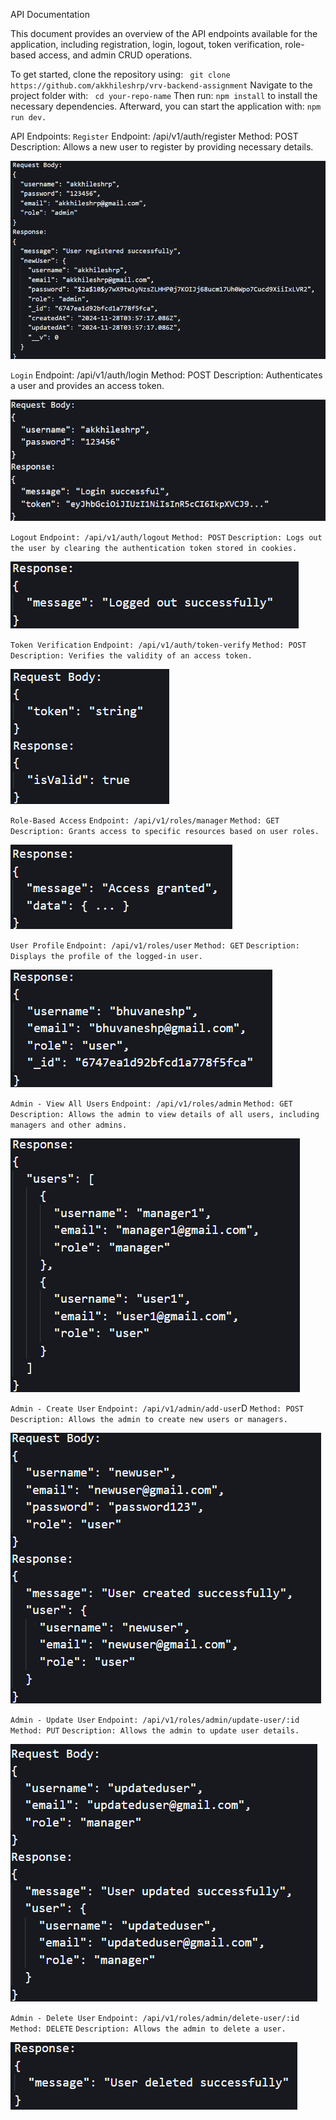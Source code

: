 API Documentation

This document provides an overview of the API endpoints available for the application, including registration, login, logout, token verification, role-based access, and admin CRUD operations.

To get started, clone the repository using:
   ` git clone https://github.com/akkhileshrp/vrv-backend-assignment`
Navigate to the project folder with:
   ` cd your-repo-name`
Then run:
    `npm install`
to install the necessary dependencies. Afterward, you can start the application with:
    `npm run dev.`

API Endpoints:
`Register`
Endpoint: /api/v1/auth/register
Method: POST
Description: Allows a new user to register by providing necessary details.

![alt text](/output-images/image-1.png)

`Login`
Endpoint: /api/v1/auth/login
Method: POST
Description: Authenticates a user and provides an access token.

![alt text](/output-images/image.png)

`Logout`
`Endpoint: /api/v1/auth/logout`
`Method: POST`
`Description: Logs out the user by clearing the authentication token stored in cookies.`


![alt text](/output-images/image-2.png)


`Token Verification`
`Endpoint: /api/v1/auth/token-verify`
`Method: POST`
`Description: Verifies the validity of an access token.`


![alt text](/output-images/image-3.png)


`Role-Based Access`
`Endpoint: /api/v1/roles/manager`
`Method: GET`
`Description: Grants access to specific resources based on user roles.`


![alt text](/output-images/image-4.png)


`User Profile`
`Endpoint: /api/v1/roles/user`
`Method: GET`
`Description: Displays the profile of the logged-in user.`


![alt text](/output-images/image-5.png)

`Admin - View All Users`
`Endpoint: /api/v1/roles/admin`
`Method: GET`
`Description: Allows the admin to view details of all users, including managers and other admins.`


![alt text](/output-images/image-6.png)


`Admin - Create User`
`Endpoint: /api/v1/admin/add-user`D
`Method: POST`
`Description: Allows the admin to create new users or managers.`


![alt text](/output-images/image-7.png)


`Admin - Update User`
`Endpoint: /api/v1/roles/admin/update-user/:id`
`Method: PUT`
`Description: Allows the admin to update user details.`


![alt text](/output-images/image-8.png)


`Admin - Delete User`
`Endpoint: /api/v1/roles/admin/delete-user/:id`
`Method: DELETE`
`Description: Allows the admin to delete a user.`


![alt text](/output-images/image-9.png)